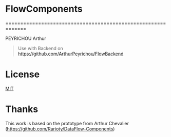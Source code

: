 # FlowComponents
=============================================================

PEYRICHOU Arthur

> Use with Backend on https://github.com/ArthurPeyrichou/FlowBackend

License
=============
[MIT](LICENSE)

Thanks
=============

This work is based on the prototype from Arthur Chevalier (https://github.com/Rarioty/DataFlow-Components)
